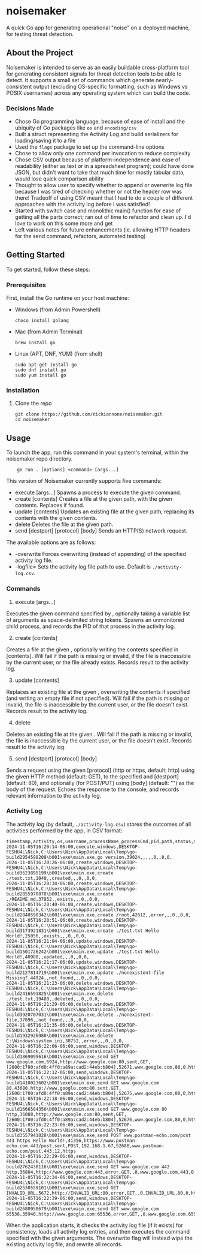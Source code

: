 # noisemaker
A quick Go app for generating operational "noise" on a deployed machine, for testing threat detection.

## About the Project

Noisemaker is intended to serve as an easily buildable cross-platform tool for generating consistent signals for threat detection tools to be able to detect. It supports a small set of commands which generate nearly-consistent output (excluding OS-specific formatting, such as Windows vs POSIX usernames) across any operating system which can build the code.

### Decisions Made

- Chose Go programming language, because of ease of install and the ubiquity of Go packages like `os` and `encoding/csv`
- Built a struct representing the Activity Log and build serializers for loading/saving it to a file
- Used the `flags` package to set up the command-line options
- Chose to allow only one command per invocation to reduce complexity
- Chose CSV output because of platform-independence and ease of readability (either as text or in a spreadsheet program); could have done JSON, but didn't want to take that much time for mostly tabular data, would lose quick comparison ability
- Thought to allow user to specify whether to append or overwrite log file because I was tired of checking whether or not the header row was there! Tradeoff of using CSV meant that I had to do a couple of different approaches with the activity log before I was satisfied!
- Started with switch case and monolithic main() function for ease of getting all the parts correct; ran out of time to refactor and clean up. I'd love to work on this some more and get 
- Left various notes for future enhancements (ie. allowing HTTP headers for the send command, refactors, automated testing)

## Getting Started

To get started, follow these steps:

### Prerequisites

First, install the Go runtime on your host machine:

* Windows (from Admin Powershell)
    ```
    choco install golang
    ```
* Mac (from Admin Terminal)
    ```
    brew install go
    ```
* Linux (APT, DNF, YUM) (from shell)
    ```
    sudo apt-get install go
    sudo dnf install go
    sudo yum install go
    ```

### Installation

1. Clone the repo
    ```
    git clone https://github.com/nickiannone/noisemaker.git
    cd noisemaker
    ```

## Usage

To launch the app, run this command in your system's terminal, within the noisemaker repo directory.

```
    go run . [options] <command> [args...]
```

This version of Noisemaker currently supports five commands:

- execute <path-to-executable> [args...]                Spawns a process to execute the given command.
- create <path> [contents]                              Creates a file at the given path, with the given contents. Replaces if found.
- update <path> [contents]                              Updates an existing file at the given path, replacing its contents with the given contents.
- delete <path>                                         Deletes the file at the given path.
- send <method> <destaddr> [destport] [protocol] [body]     Sends an HTTP(S) network request.

The available options are as follows:

- -overwrite        Forces overwriting (instead of appending) of the specified activity log file.
- -logfile=<path>   Sets the activity log file path to use. Default is `./activity-log.csv`.

### Commands

1. execute <path> [args...]

Executes the given command specified by <path>, optionally taking a variable list of arguments as space-delimited string tokens. Spawns an unmonitored child process, and records the PID of that process in the activity log.

2. create <path> [contents]

Creates a file at the given <path>, optionally writing the contents specified in [contents]. Will fail if the path is missing or invalid, if the file is inaccessible by the current user, or the file already exists. Records result to the activity log.

3. update <path> [contents]

Replaces an existing file at the given <path>, overwriting the contents if specified (and writing an empty file if not specified). Will fail if the path is missing or invalid, the file is inaccessible by the current user, or the file doesn't exist. Records result to the activity log.

4. delete <path>

Deletes an existing file at the given <path>. Will fail if the path is missing or invalid, the file is inaccessible by the current user, or the file doesn't exist. Records result to the activity log.

5. send <method> <destaddr> [destport] [protocol] [body]

Sends a request using the given [protocol] (http or https, default: http) using the given HTTP method <method> (default: GET), to the specified <destaddr> and [destport] (default: 80), and optionally (for POST/PUT) using [body] (default: "") as the body of the request. Echoes the response to the console, and records relevant information to the activity log.

### Activity Log

The activity log (by default, `./activity-log.csv`) stores the outcomes of all activities performed by the app, in CSV format:

```csv
timestamp,activity,os,username,processName,processCmd,pid,path,status,method,sourceAddr,sourcePort,destAddr,destPort,bytesSent,protocol
2024-11-05T16:20:14-06:00,execute,windows,DESKTOP-FESHU4L\Nick,C:\Users\Nick\AppData\Local\Temp\go-build2954598208\b001\exe\main.exe,go version,39024,,,,,0,,0,0,
2024-11-05T16:20:26-06:00,create,windows,DESKTOP-FESHU4L\Nick,C:\Users\Nick\AppData\Local\Temp\go-build3623895199\b001\exe\main.exe,create ./test.txt,1040,,created,,,0,,0,0,
2024-11-05T16:20:34-06:00,create,windows,DESKTOP-FESHU4L\Nick,C:\Users\Nick\AppData\Local\Temp\go-build2855970878\b001\exe\main.exe,create ./README.md,37852,,exists,,,0,,0,0,
2024-11-05T16:20:40-06:00,create,windows,DESKTOP-FESHU4L\Nick,C:\Users\Nick\AppData\Local\Temp\go-build2840590342\b001\exe\main.exe,create /root,42612,,error,,,0,,0,0,
2024-11-05T16:20:51-06:00,create,windows,DESKTOP-FESHU4L\Nick,C:\Users\Nick\AppData\Local\Temp\go-build3173921831\b001\exe\main.exe,create ./test.txt Hello World!,25056,,exists,,,0,,0,0,
2024-11-05T16:21:04-06:00,update,windows,DESKTOP-FESHU4L\Nick,C:\Users\Nick\AppData\Local\Temp\go-build1501726242\b001\exe\main.exe,update ./test.txt Hello World!,40988,,updated,,,0,,0,0,
2024-11-05T16:21:17-06:00,update,windows,DESKTOP-FESHU4L\Nick,C:\Users\Nick\AppData\Local\Temp\go-build2127814719\b001\exe\main.exe,update ./nonexistent-file Missing?,44924,,not_found,,,0,,0,0,
2024-11-05T16:21:23-06:00,delete,windows,DESKTOP-FESHU4L\Nick,C:\Users\Nick\AppData\Local\Temp\go-build2416591825\b001\exe\main.exe,delete ./test.txt,19480,,deleted,,,0,,0,0,
2024-11-05T16:21:29-06:00,delete,windows,DESKTOP-FESHU4L\Nick,C:\Users\Nick\AppData\Local\Temp\go-build3920707031\b001\exe\main.exe,delete ./nonexistent-file,37896,,not_found,,,0,,0,0,
2024-11-05T16:21:35-06:00,delete,windows,DESKTOP-FESHU4L\Nick,C:\Users\Nick\AppData\Local\Temp\go-build1932926980\b001\exe\main.exe,delete C:\Windows\system.ini,38752,,error,,,0,,0,0,
2024-11-05T16:22:06-06:00,send,windows,DESKTOP-FESHU4L\Nick,C:\Users\Nick\AppData\Local\Temp\go-build1869099616\b001\exe\main.exe,send GET www.google.com,6924,http://www.google.com:80,sent,GET,[2600:1700:afd0:4ff0:a89a:cad2:44eb:b804],52671,www.google.com,80,0,http
2024-11-05T16:22:12-06:00,send,windows,DESKTOP-FESHU4L\Nick,C:\Users\Nick\AppData\Local\Temp\go-build1410023602\b001\exe\main.exe,send GET www.google.com 80,43680,http://www.google.com:80,sent,GET,[2600:1700:afd0:4ff0:a89a:cad2:44eb:b804],52675,www.google.com,80,0,http
2024-11-05T16:22:18-06:00,send,windows,DESKTOP-FESHU4L\Nick,C:\Users\Nick\AppData\Local\Temp\go-build1666584356\b001\exe\main.exe,send GET www.google.com 80 http,36088,http://www.google.com:80,sent,GET,[2600:1700:afd0:4ff0:a89a:cad2:44eb:b804],52676,www.google.com,80,0,http
2024-11-05T16:22:23-06:00,send,windows,DESKTOP-FESHU4L\Nick,C:\Users\Nick\AppData\Local\Temp\go-build3557941028\b001\exe\main.exe,send POST www.postman-echo.com/post 443 https Hello World!,41356,https://www.postman-echo.com:443/post,sent,POST,192.168.1.67,52680,www.postman-echo.com/post,443,12,https
2024-11-05T16:22:29-06:00,send,windows,DESKTOP-FESHU4L\Nick,C:\Users\Nick\AppData\Local\Temp\go-build2762430116\b001\exe\main.exe,send GET www.google.com 443 http,36804,http://www.google.com:443,error,GET,,0,www.google.com,443,0,http
2024-11-05T16:22:34-06:00,send,windows,DESKTOP-FESHU4L\Nick,C:\Users\Nick\AppData\Local\Temp\go-build2530559101\b001\exe\main.exe,send GET INVALID_URL,5672,http://INVALID_URL:80,error,GET,,0,INVALID_URL,80,0,http
2024-11-05T16:22:39-06:00,send,windows,DESKTOP-FESHU4L\Nick,C:\Users\Nick\AppData\Local\Temp\go-build2680958679\b001\exe\main.exe,send GET www.google.com 65536,35940,http://www.google.com:65536,error,GET,,0,www.google.com,65536,0,http

```

When the application starts, it checks the activity log file (if it exists) for consistency, loads all activity log entries, and then executes the command specified with the given arguments. The overwrite flag will instead wipe the existing activity log file, and rewrite all records.
